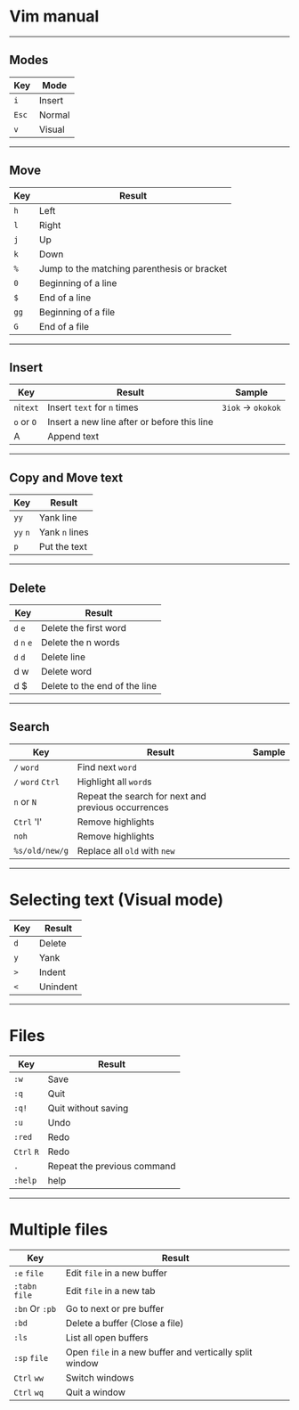 # Vim manual

---
## Modes

| Key   | Mode      |  
|-------|-----------|
| `i`   | Insert    |
| `Esc` | Normal    |
| `v`   | Visual    |

---
## Move

| Key   | Result                                        |
|-------|-----------------------------------------------|
| `h`   | Left                                          |
| `l`   | Right                                         |
| `j`   | Up                                            |
| `k`   | Down                                          |
| `%`   | Jump to the matching parenthesis or bracket   |
| `0`   | Beginning of a line                           |
| `$`   | End of a line                                 |
| `gg`  | Beginning of a file                           |
| `G`   | End of a file                                 |

---
## Insert

| Key           | Result                        | Sample            |
|---------------|-------------------------------|-------------------|
| `n`i`text`    | Insert `text` for `n` times   | `3iok` -> `okokok`|
| `o` or `O`    | Insert a new line after or before this line |     |
|  A		| Append text			|		    |

---
## Copy and Move text
| Key       | Result            |
|-----------|-------------------|
| `yy`      | Yank line         |
| `yy` `n`  | Yank `n` lines    |
| `p`       | Put the text      |

---
## Delete

| Key           | Result                |
|---------------|-----------------------|
| `d` `e`       | Delete the first word |
| `d` `n` `e`   | Delete the n words    |
| `d` `d`       | Delete line           |
|  d   w	| Delete word		|
|  d   $	| Delete to the end of the line |

---
## Search

| Key               | Result                | Sample            |
|-------------------|-----------------------|-------------------|
| `/` `word`        | Find next `word`      |                   |
| `/` `word` `Ctrl` | Highlight all `word`s |                   |
| `n` or `N`        | Repeat the search for next and previous occurrences | |
| `Ctrl` 'l'        | Remove highlights     |                   |
| `noh`             | Remove highlights     |                   |
| `%s/old/new/g`    | Replace all `old` with `new` |            |

---
# Selecting text (Visual mode)
| Key   | Result    |
|-------|-----------|
| `d`   | Delete    |
| `y`   | Yank      |
| `>`   | Indent    |
| `<`   | Unindent  |

---
# Files

| Key           | Result                        |
|---------------|-------------------------------|
| `:w`          | Save                          |
| `:q`          | Quit                          |
| `:q!`         | Quit without saving           |
| `:u`          | Undo                          |
| `:red`        | Redo                          |
| `Ctrl` `R`    | Redo                          |
| `.`           | Repeat the previous command   |
| `:help`       | help                          |

---
# Multiple files

| Key           | Result                        |
|---------------|-------------------------------|
| `:e` `file`   | Edit `file` in a new buffer   |
| `:tabn` `file`| Edit `file` in a new tab      |
| `:bn` Or `:pb`| Go to next or pre buffer      |
| `:bd`         | Delete a buffer (Close a file)|
| `:ls`         | List all open buffers         |
| `:sp` `file`  | Open `file` in a new buffer and vertically split window |
| `Ctrl` `ww`   | Switch windows                |
| `Ctrl` `wq`   | Quit a window                 |
